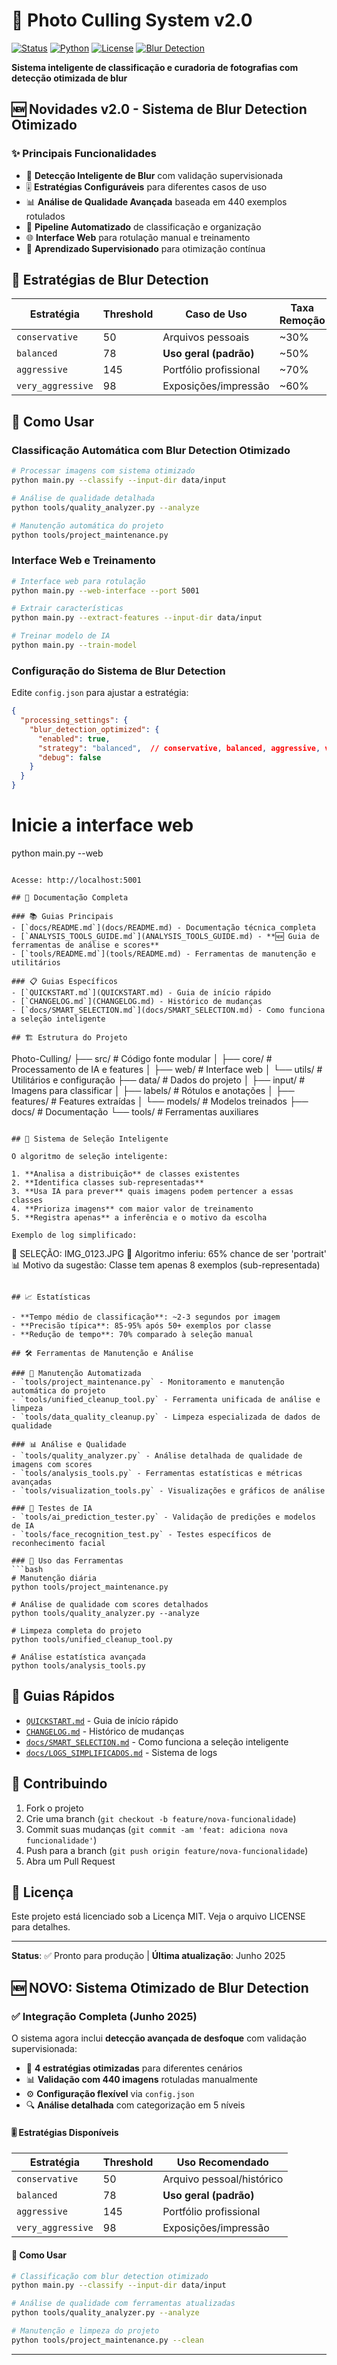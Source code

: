 # 📸 Photo Culling System v2.0

[![Status](https://img.shields.io/badge/status-production--ready-green.svg)]()
[![Python](https://img.shields.io/badge/python-3.8%2B-blue.svg)]()
[![License](https://img.shields.io/badge/license-MIT-blue.svg)]()
[![Blur Detection](https://img.shields.io/badge/Blur%20Detection-Optimized-brightgreen.svg)]()

**Sistema inteligente de classificação e curadoria de fotografias com detecção otimizada de blur**

## 🆕 Novidades v2.0 - Sistema de Blur Detection Otimizado

### ✨ Principais Funcionalidades
- 🎯 **Detecção Inteligente de Blur** com validação supervisionada
- 🎚️ **Estratégias Configuráveis** para diferentes casos de uso
- 📊 **Análise de Qualidade Avançada** baseada em 440 exemplos rotulados
- 🔄 **Pipeline Automatizado** de classificação e organização
- 🌐 **Interface Web** para rotulação manual e treinamento
- 🤖 **Aprendizado Supervisionado** para otimização contínua

## 🎯 Estratégias de Blur Detection

| Estratégia | Threshold | Caso de Uso | Taxa Remoção |
|------------|-----------|-------------|--------------|
| `conservative` | 50 | Arquivos pessoais | ~30% |
| `balanced` | 78 | **Uso geral (padrão)** | ~50% |
| `aggressive` | 145 | Portfólio profissional | ~70% |
| `very_aggressive` | 98 | Exposições/impressão | ~60% |

## 🚀 Como Usar

### Classificação Automática com Blur Detection Otimizado
```bash
# Processar imagens com sistema otimizado
python main.py --classify --input-dir data/input

# Análise de qualidade detalhada
python tools/quality_analyzer.py --analyze

# Manutenção automática do projeto
python tools/project_maintenance.py
```

### Interface Web e Treinamento
```bash
# Interface web para rotulação
python main.py --web-interface --port 5001

# Extrair características
python main.py --extract-features --input-dir data/input

# Treinar modelo de IA
python main.py --train-model
```

### Configuração do Sistema de Blur Detection

Edite `config.json` para ajustar a estratégia:
```json
{
  "processing_settings": {
    "blur_detection_optimized": {
      "enabled": true,
      "strategy": "balanced",  // conservative, balanced, aggressive, very_aggressive
      "debug": false
    }
  }
}
```

# Inicie a interface web
python main.py --web
```

Acesse: http://localhost:5001

## 📖 Documentação Completa

### 📚 Guias Principais
- [`docs/README.md`](docs/README.md) - Documentação técnica completa
- [`ANALYSIS_TOOLS_GUIDE.md`](ANALYSIS_TOOLS_GUIDE.md) - **🆕 Guia de ferramentas de análise e scores**
- [`tools/README.md`](tools/README.md) - Ferramentas de manutenção e utilitários

### 📋 Guias Específicos
- [`QUICKSTART.md`](QUICKSTART.md) - Guia de início rápido
- [`CHANGELOG.md`](CHANGELOG.md) - Histórico de mudanças  
- [`docs/SMART_SELECTION.md`](docs/SMART_SELECTION.md) - Como funciona a seleção inteligente

## 🏗️ Estrutura do Projeto

```
Photo-Culling/
├── src/                    # Código fonte modular
│   ├── core/              # Processamento de IA e features
│   ├── web/               # Interface web
│   └── utils/             # Utilitários e configuração
├── data/                  # Dados do projeto
│   ├── input/             # Imagens para classificar
│   ├── labels/            # Rótulos e anotações
│   ├── features/          # Features extraídas
│   └── models/            # Modelos treinados
├── docs/                  # Documentação
└── tools/                 # Ferramentas auxiliares
```

## 🤖 Sistema de Seleção Inteligente

O algoritmo de seleção inteligente:

1. **Analisa a distribuição** de classes existentes
2. **Identifica classes sub-representadas** 
3. **Usa IA para prever** quais imagens podem pertencer a essas classes
4. **Prioriza imagens** com maior valor de treinamento
5. **Registra apenas** a inferência e o motivo da escolha

Exemplo de log simplificado:
```
🎯 SELEÇÃO: IMG_0123.JPG
🤖 Algoritmo inferiu: 65% chance de ser 'portrait'
📊 Motivo da sugestão: Classe tem apenas 8 exemplos (sub-representada)
```

## 📈 Estatísticas

- **Tempo médio de classificação**: ~2-3 segundos por imagem
- **Precisão típica**: 85-95% após 50+ exemplos por classe
- **Redução de tempo**: 70% comparado à seleção manual

## 🛠️ Ferramentas de Manutenção e Análise

### 🔧 Manutenção Automatizada
- `tools/project_maintenance.py` - Monitoramento e manutenção automática do projeto
- `tools/unified_cleanup_tool.py` - Ferramenta unificada de análise e limpeza
- `tools/data_quality_cleanup.py` - Limpeza especializada de dados de qualidade

### 📊 Análise e Qualidade
- `tools/quality_analyzer.py` - Análise detalhada de qualidade de imagens com scores
- `tools/analysis_tools.py` - Ferramentas estatísticas e métricas avançadas
- `tools/visualization_tools.py` - Visualizações e gráficos de análise

### 🤖 Testes de IA
- `tools/ai_prediction_tester.py` - Validação de predições e modelos de IA
- `tools/face_recognition_test.py` - Testes específicos de reconhecimento facial

### 🚀 Uso das Ferramentas
```bash
# Manutenção diária
python tools/project_maintenance.py

# Análise de qualidade com scores detalhados
python tools/quality_analyzer.py --analyze

# Limpeza completa do projeto
python tools/unified_cleanup_tool.py

# Análise estatística avançada
python tools/analysis_tools.py
```

## 📝 Guias Rápidos

- [`QUICKSTART.md`](QUICKSTART.md) - Guia de início rápido
- [`CHANGELOG.md`](CHANGELOG.md) - Histórico de mudanças
- [`docs/SMART_SELECTION.md`](docs/SMART_SELECTION.md) - Como funciona a seleção inteligente
- [`docs/LOGS_SIMPLIFICADOS.md`](docs/LOGS_SIMPLIFICADOS.md) - Sistema de logs

## 🤝 Contribuindo

1. Fork o projeto
2. Crie uma branch (`git checkout -b feature/nova-funcionalidade`)
3. Commit suas mudanças (`git commit -am 'feat: adiciona nova funcionalidade'`)
4. Push para a branch (`git push origin feature/nova-funcionalidade`)
5. Abra um Pull Request

## 📄 Licença

Este projeto está licenciado sob a Licença MIT. Veja o arquivo LICENSE para detalhes.

---

**Status**: ✅ Pronto para produção | **Última atualização**: Junho 2025

## 🆕 NOVO: Sistema Otimizado de Blur Detection

### ✅ Integração Completa (Junho 2025)
O sistema agora inclui **detecção avançada de desfoque** com validação supervisionada:

- 🎯 **4 estratégias otimizadas** para diferentes cenários
- 📊 **Validação com 440 imagens** rotuladas manualmente  
- ⚙️ **Configuração flexível** via `config.json`
- 🔍 **Análise detalhada** com categorização em 5 níveis

#### 🎚️ Estratégias Disponíveis
| Estratégia | Threshold | Uso Recomendado |
|------------|-----------|-----------------|
| `conservative` | 50 | Arquivo pessoal/histórico |
| `balanced` | 78 | **Uso geral (padrão)** |
| `aggressive` | 145 | Portfólio profissional |
| `very_aggressive` | 98 | Exposições/impressão |

#### 🚀 Como Usar
```bash
# Classificação com blur detection otimizado
python main.py --classify --input-dir data/input

# Análise de qualidade com ferramentas atualizadas
python tools/quality_analyzer.py --analyze

# Manutenção e limpeza do projeto
python tools/project_maintenance.py --clean
```

---
